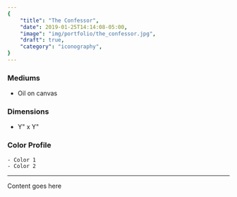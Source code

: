 ```yaml
---
{
    "title": "The Confessor",
    "date": 2019-01-25T14:14:08-05:00,
    "image": "img/portfolio/the_confessor.jpg",
    "draft": true,
    "category": "iconography",
}
---
```


### Mediums
- Oil on canvas

### Dimensions
- Y" x Y"

### Color Profile
    - Color 1
    - Color 2

---

Content goes here